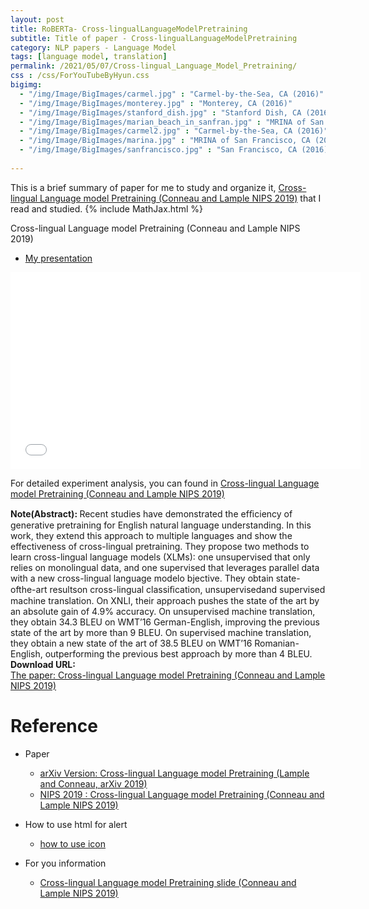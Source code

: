 ```yaml
---
layout: post
title: RoBERTa- Cross-lingualLanguageModelPretraining
subtitle: Title of paper - Cross-lingualLanguageModelPretraining
category: NLP papers - Language Model
tags: [language model, translation]
permalink: /2021/05/07/Cross-lingual_Language_Model_Pretraining/
css : /css/ForYouTubeByHyun.css
bigimg: 
  - "/img/Image/BigImages/carmel.jpg" : "Carmel-by-the-Sea, CA (2016)"
  - "/img/Image/BigImages/monterey.jpg" : "Monterey, CA (2016)"
  - "/img/Image/BigImages/stanford_dish.jpg" : "Stanford Dish, CA (2016)"
  - "/img/Image/BigImages/marian_beach_in_sanfran.jpg" : "MRINA of San Francisco, CA (2016)"
  - "/img/Image/BigImages/carmel2.jpg" : "Carmel-by-the-Sea, CA (2016)"
  - "/img/Image/BigImages/marina.jpg" : "MRINA of San Francisco, CA (2016)"
  - "/img/Image/BigImages/sanfrancisco.jpg" : "San Francisco, CA (2016)"
  
---
```


This is a brief summary of paper for me to study and organize it, [Cross-lingual Language model Pretraining (Conneau and Lample NIPS 2019)](https://proceedings.neurips.cc/paper/2019/hash/c04c19c2c2474dbf5f7ac4372c5b9af1-Abstract.html) that I read and studied. 
{% include MathJax.html %}

<div id="tutorial-section">

  <div id="tutorial-title">Cross-lingual Language model Pretraining (Conneau and Lample NIPS 2019)</div>

  <ul class="nav nav-pills">
    <li class="active"><a data-toggle="tab" href="#detailed_version">My presentation</a></li>
  </ul>

  <div class="tab-content">
    <div id="detailed_version" class="tab-pane fade in active">
      <iframe width="560" height="315" src="//www.slideshare.net/slideshow/embed_code/key/DMYywz04vX0psq"  frameborder="0" allowfullscreen></iframe> 
    </div>
  </div>
</div>
 
 
For detailed experiment analysis, you can found in [Cross-lingual Language model Pretraining (Conneau and Lample NIPS 2019)](https://proceedings.neurips.cc/paper/2019/hash/c04c19c2c2474dbf5f7ac4372c5b9af1-Abstract.html)
  
<div class="alert alert-info" role="alert"><i class="fa fa-info-circle"></i> <b>Note(Abstract): </b>
Recent studies have demonstrated the efﬁciency of generative pretraining for English natural language understanding. In this work, they extend this approach to multiple languages and show the effectiveness of cross-lingual pretraining. They propose two methods to learn cross-lingual language models (XLMs): one unsupervised that only relies on monolingual data, and one supervised that leverages parallel data with a new cross-lingual language modelo bjective. They obtain state-ofthe-art resultson cross-lingual classiﬁcation, unsupervisedand supervised machine translation. On XNLI, their approach pushes the state of the art by an absolute gain of 4.9% accuracy. On unsupervised machine translation, they obtain 34.3 BLEU on WMT’16 German-English, improving the previous state of the art by more than 9 BLEU. On supervised machine translation, they obtain a new state of the art of 38.5 BLEU on WMT’16 Romanian-English, outperforming the previous best approach by more than 4 BLEU.
</div>
    
<div class="alert alert-success" role="alert"><i class="fa fa-paperclip fa-lg"></i> <b>Download URL: </b><br>
  <a href="https://proceedings.neurips.cc/paper/2019/hash/c04c19c2c2474dbf5f7ac4372c5b9af1-Abstract.html">The paper: Cross-lingual Language model Pretraining (Conneau and Lample NIPS 2019)</a>
</div>

# Reference 

- Paper 
  - [arXiv Version: Cross-lingual Language model Pretraining (Lample and Conneau, arXiv 2019)](https://arxiv.org/abs/1901.07291v1)
  - [NIPS 2019 : Cross-lingual Language model Pretraining (Conneau and Lample NIPS 2019)](https://proceedings.neurips.cc/paper/2019/hash/c04c19c2c2474dbf5f7ac4372c5b9af1-Abstract.html)
  
- How to use html for alert
  - [how to use icon](http://idratherbewriting.com/documentation-theme-jekyll/mydoc_icons.html)
 
- For you information
  - [Cross-lingual Language model Pretraining slide (Conneau and Lample NIPS 2019)](https://nips.cc/media/Slides/nips/2019/westexhibitionhalla(12-15-50)-12-16-40-15839-cross-lingual_l.pdf)


